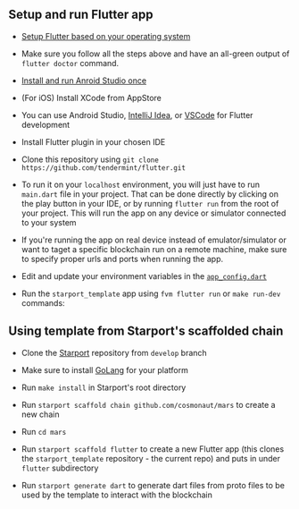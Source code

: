 ## Setup and run Flutter app

- [Setup Flutter based on your operating system](https://flutter.dev/docs/get-started/install)

- Make sure you follow all the steps above and have an all-green output of `flutter doctor` command.

- [Install and run Anroid Studio once](https://developer.android.com/studio/install)

- (For iOS) Install XCode from AppStore

- You can use Android Studio, [IntelliJ Idea](https://www.jetbrains.com/idea/download),
  or [VSCode](https://code.visualstudio.com/download) for Flutter development

- Install Flutter plugin in your chosen IDE

- Clone this repository using `git clone https://github.com/tendermint/flutter.git`

- To run it on your `localhost` environment, you will just have to run `main.dart` file in your project. That can be
  done directly by clicking on the play button in your IDE, or by running `flutter run` from the root of your project.
  This will run the app on any device or simulator connected to your system

- If you're running the app on real device instead of emulator/simulator or want to taget a specific blockchain run on a
  remote machine, make sure to specify proper urls and ports when running the app. 

- Edit and update your environment variables in the [`app_config.dart`](https://github.com/tendermint/flutter/blob/main/starport_template/app_config.dart)

- Run the `starport_template` app using `fvm flutter run` or `make run-dev` commands:


## Using template from Starport's scaffolded chain

- Clone the [Starport](https://github.com/tendermint/starport) repository from `develop` branch

- Make sure to install [GoLang](https://go.dev/dl/) for your platform

- Run `make install` in Starport's root directory

- Run `starport scaffold chain github.com/cosmonaut/mars` to create a new chain

- Run `cd mars`

- Run `starport scaffold flutter` to create a new Flutter app (this clones the `starport_template` repository - the
  current repo) and puts in under `flutter` subdirectory

- Run `starport generate dart` to generate dart files from proto files to be used by the template to interact with the
  blockchain